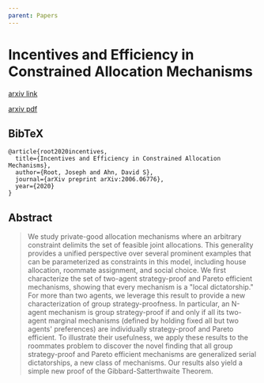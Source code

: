 ```yaml
---
parent: Papers
---
```


# Incentives and Efficiency in Constrained Allocation Mechanisms

[arxiv link](https://arxiv.org/abs/2006.06776)

[arxiv pdf](https://arxiv.org/pdf/2006.06776.pdf)

## BibTeX
```
@article{root2020incentives,
  title={Incentives and Efficiency in Constrained Allocation Mechanisms},
  author={Root, Joseph and Ahn, David S},
  journal={arXiv preprint arXiv:2006.06776},
  year={2020}
}
```

## Abstract

> We study private-good allocation mechanisms where an arbitrary constraint delimits the set of feasible joint allocations. This generality provides a unified perspective over several prominent examples that can be parameterized as constraints in this model, including house allocation, roommate assignment, and social choice. We first characterize the set of two-agent strategy-proof and Pareto efficient mechanisms, showing that every mechanism is a "local dictatorship." For more than two agents, we leverage this result to provide a new characterization of group strategy-proofness. In particular, an N-agent mechanism is group strategy-proof if and only if all its two-agent marginal mechanisms (defined by holding fixed all but two agents' preferences) are individually strategy-proof and Pareto efficient. To illustrate their usefulness, we apply these results to the roommates problem to discover the novel finding that all group strategy-proof and Pareto efficient mechanisms are generalized serial dictatorships, a new class of mechanisms. Our results also yield a simple new proof of the Gibbard-Satterthwaite Theorem. 